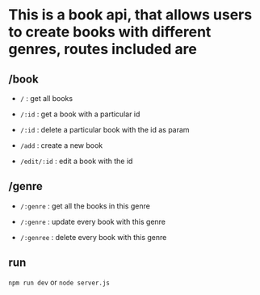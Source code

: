 # This is a book api, that allows users to create books with different genres, routes included are

## /book

* `/` : get all books

* `/:id` : get a book with a particular id

* `/:id` : delete a particular book with the id as param

* `/add` : create a new book

* `/edit/:id` : edit a book with the id

## /genre

* `/:genre` : get all the books in this genre

* `/:genre` : update every book with this genre

* `/:genree` : delete every book with this genre

## run

`npm run dev` or `node server.js`